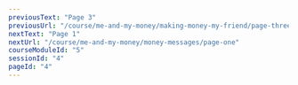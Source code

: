 ```yaml
---
previousText: "Page 3"
previousUrl: "/course/me-and-my-money/making-money-my-friend/page-three"
nextText: "Page 1"
nextUrl: "/course/me-and-my-money/money-messages/page-one"
courseModuleId: "5"
sessionId: "4"
pageId: "4"
---
```



